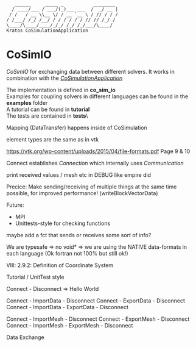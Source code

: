 ~~~
   ______     _____ _           ________
  / ____/___ / ___/(_)___ ___  /  _/ __ |
 / /   / __ \\__ \/ / __ `__ \ / // / / /
/ /___/ /_/ /__/ / / / / / / // // /_/ /
\____/\____/____/_/_/ /_/ /_/___/\____/
Kratos CoSimulationApplication
~~~

# CoSimIO

_CoSimIO_ for exchanging data between different solvers. It works in combination with the [_CoSimulationApplication_](https://github.com/KratosMultiphysics/Kratos/tree/master/applications/CoSimulationApplication)

The implementation is defined in **co_sim_io**\
Examples for coupling solvers in different languages can be found in the **examples** folder\
A tutorial can be found in **tutorial**\
The tests are contained in **tests**\



Mapping (DataTransfer) happens inside of CoSimulation

element types are the same as in vtk

https://vtk.org/wp-content/uploads/2015/04/file-formats.pdf Page 9 & 10

Connect establishes _Connection_ which internally uses _Communication_

print received values / mesh etc in DEBUG like empire did

Precice: Make sending/receiving of multiple things at the same time possible, for improved performance! (writeBlockVectorData)

Future:
- MPI
- Unittests-style for checking functions




maybe add a fct that sends or receives some sort of info?

We are typesafe => no void* => we are using the NATIVE data-formats in each language (Ok fortran not 100% but still ok!)


VIII: 2.9.2: Definition of Coordinate System



Tutorial / UnitTest style

Connect - Disconnect => Hello World


Connect - ImportData - Disconnect
Connect - ExportData - Disconnect
Connect - ImportData - ExportData - Disconnect

Connect - ImportMesh - Disconnect
Connect - ExportMesh - Disconnect
Connect - ImportMesh - ExportMesh - Disconnect

Data Exchange
